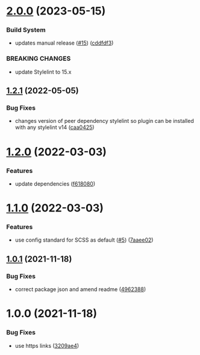 # [2.0.0](https://github.com/Netcentric/stylelint-config/compare/v1.2.1...v2.0.0) (2023-05-15)


### Build System

* updates manual release ([#15](https://github.com/Netcentric/stylelint-config/issues/15)) ([cddfdf3](https://github.com/Netcentric/stylelint-config/commit/cddfdf3e0be569c75e1c49db6d29f9a37789f733))


### BREAKING CHANGES

* update Stylelint to 15.x

## [1.2.1](https://github.com/Netcentric/stylelint-config/compare/v1.2.0...v1.2.1) (2022-05-05)


### Bug Fixes

* changes version of peer dependency stylelint so plugin can be installed with any stylelint v14 ([caa0425](https://github.com/Netcentric/stylelint-config/commit/caa0425eaa51c81088f2003b3281a5bee1addaac))

# [1.2.0](https://github.com/Netcentric/stylelint-config/compare/v1.1.0...v1.2.0) (2022-03-03)


### Features

* update dependencies ([f618080](https://github.com/Netcentric/stylelint-config/commit/f618080b946dfc188695bef3b733432ce8a4e837))

# [1.1.0](https://github.com/Netcentric/stylelint-config/compare/v1.0.1...v1.1.0) (2022-03-03)


### Features

* use config standard for SCSS as default ([#5](https://github.com/Netcentric/stylelint-config/issues/5)) ([7aaee02](https://github.com/Netcentric/stylelint-config/commit/7aaee022279527ef01d987ab1431e0eed3feb914))

## [1.0.1](https://github.com/Netcentric/stylelint-config/compare/v1.0.0...v1.0.1) (2021-11-18)


### Bug Fixes

* correct package json and amend readme ([4962388](https://github.com/Netcentric/stylelint-config/commit/4962388d6e8410cc81b0dab894d5aed9a8d1eaeb))

# 1.0.0 (2021-11-18)


### Bug Fixes

* use https links ([3209ae4](https://github.com/Netcentric/stylelint-config/commit/3209ae4dc9ce26f46076685c8de58f6f960d1482))
